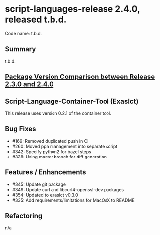 # script-languages-release 2.4.0, released t.b.d.

Code name: t.b.d.

## Summary

t.b.d. 

## [Package Version Comparison between Release 2.3.0 and 2.4.0](package_diffs/2.4.0/README.md)
  
## Script-Language-Container-Tool (Exaslct)

This release uses version 0.2.1 of the container tool.

## Bug Fixes
 - #169: Removed duplicated push in CI
 - #260: Moved ppa management into separate script
 - #342: Specify python2 for bazel steps 
 - #338: Using master branch for diff generation


## Features / Enhancements
 - #345: Update git package
 - #349: Update curl and libcurl4-openssl-dev packages
 - #354: Updated to exaslct v0.3.0
 - #335: Add requirements/limitations for MacOsX to README

## Refactoring
 n/a
